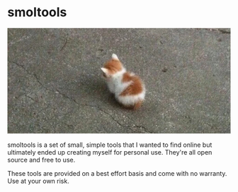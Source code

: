 # smoltools

![smoltools](dist/smol.jpg)

smoltools is a set of small, simple tools that I wanted to find online but ultimately ended up creating myself for personal use. They're all open source and free to use.

These tools are provided on a best effort basis and come with no warranty. Use at your own risk.